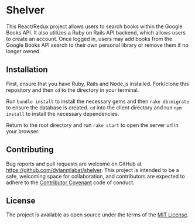 # Shelver

This React/Redux project allows users to search books within the Google Books API. It also utilizes a Ruby on Rails API backend, which allows users to create an account. Once logged in, users may add books from the Google Books API search to their own personal library or remove them if no longer owned.

## Installation

First, ensure that you have Ruby, Rails and Node.js installed. Fork/clone this repository and then `cd` to the directory in your terminal.

Run `bundle install` to install the necessary gems and then `rake db:migrate` to ensure the database is created. `cd` into the client directory and run `npm install` to install the necessary dependencies.

Return to the root directory and run `rake start` to open the server url in your browser.

## Contributing

Bug reports and pull requests are welcome on GitHub at https://github.com/dylanmlabat/shelver. This project is intended to be a safe, welcoming space for collaboration, and contributors are expected to adhere to the [Contributor Covenant](http://contributor-covenant.org) code of conduct.

## License

The project is available as open source under the terms of the [MIT License](https://opensource.org/licenses/MIT).
